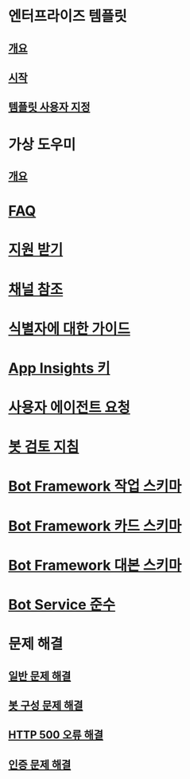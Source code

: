 # 엔터프라이즈 템플릿
## [개요](../v4sdk/bot-builder-enterprise-template-overview.md)
## [시작](../v4sdk/bot-builder-enterprise-template-getting-started.md)
## [템플릿 사용자 지정](../v4sdk/bot-builder-enterprise-template-customize.md)
# 가상 도우미 
## [개요](../v4sdk/bot-builder-virtual-assistant-introduction.md)
# [FAQ](../bot-service-resources-bot-framework-faq.md)
# [지원 받기](../bot-service-resources-links-help.md)
# [채널 참조](../bot-service-channels-reference.md)
# [식별자에 대한 가이드](../bot-service-resources-identifiers-guide.md)
# [App Insights 키](../bot-service-resources-app-insights-keys.md)
# [사용자 에이전트 요청](../bot-service-resources-user-agent.md)
# [봇 검토 지침](../bot-service-review-guidelines.md)
# [Bot Framework 작업 스키마](https://aka.ms/botSpecs-activitySchema)
# [Bot Framework 카드 스키마](https://aka.ms/botSpecs-cardSchema)
# [Bot Framework 대본 스키마](https://aka.ms/botSpecs-transcripts)
# [Bot Service 준수](../v4sdk/bot-service-compliance.md)
# 문제 해결
## [일반 문제 해결](../bot-service-troubleshoot-general-problems.md)
## [봇 구성 문제 해결](../bot-service-troubleshoot-bot-configuration.md)
## [HTTP 500 오류 해결](../bot-service-troubleshoot-500-errors.md)
## [인증 문제 해결](../bot-service-troubleshoot-authentication-problems.md)
